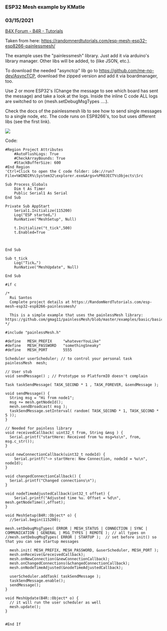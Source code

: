 ### ESP32 Mesh example by KMatle
### 03/15/2021
[B4X Forum - B4R - Tutorials](https://www.b4x.com/android/forum/threads/128645/)

Taken from here: <https://randomnerdtutorials.com/esp-mesh-esp32-esp8266-painlessmesh/>  
  
The example uses the "painlessmesh" library. Just add it via arduino's library manager. Other libs will be added, to (like JSON, etc.).  
  
To download the needed "asynctcp" lib go to <https://github.com/me-no-dev/AsyncTCP>, download the zipped version and add it via boardmanager, too.  
  
Use 2 or more ESP32's (Change the message to see which board has sent the message) and take a look at the logs. Inside the inline C code ALL logs are switched to on (mesh.setDebugMsgTypes ….).  
  
Check the docs of the painlessmesh lib to see how to send single messages to a single node, etc. The code runs on ESP8266's, too but uses different libs (see the first link).  
  
  
![](https://www.b4x.com/android/forum/attachments/109683)  
  
  
Code:  
  

```B4X
#Region Project Attributes  
    #AutoFlushLogs: True  
    #CheckArrayBounds: True  
    #StackBufferSize: 600  
#End Region  
'Ctrl+Click to open the C code folder: ide://run?File=%WINDIR%\System32\explorer.exe&Args=%PROJECT%\Objects\Src  
  
Sub Process_Globals  
    Dim t As Timer  
    Public Serial1 As Serial  
End Sub  
  
Private Sub AppStart  
    Serial1.Initialize(115200)  
    Log("ESP started…")  
    RunNative("MeshSetup", Null)  
      
    t.Initialize("t_tick",500)  
    t.Enabled=True  
      
      
      
End Sub  
  
Sub t_tick  
    Log("Tick…")  
    RunNative("MeshUpdate", Null)  
      
End Sub  
  
#if c  
  
/*  
  Rui Santos  
  Complete project details at https://RandomNerdTutorials.com/esp-mesh-esp32-esp8266-painlessmesh/  
   
  This is a simple example that uses the painlessMesh library: https://github.com/gmag11/painlessMesh/blob/master/examples/basic/basic.ino  
*/  
  
#include "painlessMesh.h"  
  
#define   MESH_PREFIX     "whateverYouLike"  
#define   MESH_PASSWORD   "somethingSneaky"  
#define   MESH_PORT       5555  
  
Scheduler userScheduler; // to control your personal task  
painlessMesh  mesh;  
  
// User stub  
void sendMessage() ; // Prototype so PlatformIO doesn't complain  
  
Task taskSendMessage( TASK_SECOND * 1 , TASK_FOREVER, &sendMessage );  
  
void sendMessage() {  
  String msg = "Hi from node1";  
  msg += mesh.getNodeId();  
  mesh.sendBroadcast( msg );  
  taskSendMessage.setInterval( random( TASK_SECOND * 1, TASK_SECOND * 5 ));  
}  
  
// Needed for painless library  
void receivedCallback( uint32_t from, String &msg ) {  
  Serial.printf("startHere: Received from %u msg=%s\n", from, msg.c_str());  
}  
  
void newConnectionCallback(uint32_t nodeId) {  
    Serial.printf("–> startHere: New Connection, nodeId = %u\n", nodeId);  
}  
  
void changedConnectionCallback() {  
  Serial.printf("Changed connections\n");  
}  
  
void nodeTimeAdjustedCallback(int32_t offset) {  
    Serial.printf("Adjusted time %u. Offset = %d\n", mesh.getNodeTime(),offset);  
}  
  
void MeshSetup(B4R::Object* o) {  
  //Serial.begin(115200);  
  
mesh.setDebugMsgTypes( ERROR | MESH_STATUS | CONNECTION | SYNC | COMMUNICATION | GENERAL | MSG_TYPES | REMOTE ); // all types on  
//mesh.setDebugMsgTypes( ERROR | STARTUP );  // set before init() so that you can see startup messages  
  
  mesh.init( MESH_PREFIX, MESH_PASSWORD, &userScheduler, MESH_PORT );  
  mesh.onReceive(&receivedCallback);  
  mesh.onNewConnection(&newConnectionCallback);  
  mesh.onChangedConnections(&changedConnectionCallback);  
  mesh.onNodeTimeAdjusted(&nodeTimeAdjustedCallback);  
  
  userScheduler.addTask( taskSendMessage );  
  taskSendMessage.enable();  
  sendMessage();  
}  
  
void MeshUpdate(B4R::Object* o) {  
  // it will run the user scheduler as well  
  mesh.update();  
}  
  
  
#End If
```